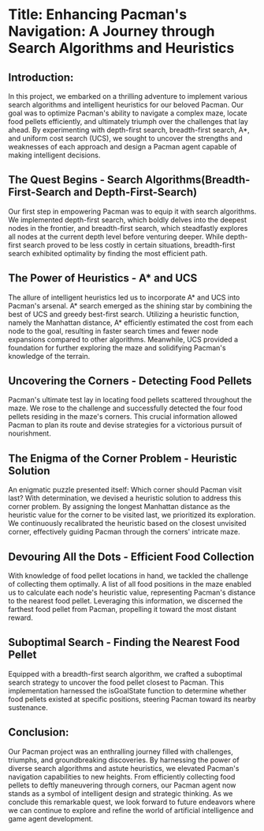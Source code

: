 # Title: Enhancing Pacman's Navigation: A Journey through Search Algorithms and Heuristics

## Introduction:
In this project, we embarked on a thrilling adventure to implement various search algorithms and intelligent heuristics for our beloved Pacman. Our goal was to optimize Pacman's ability to navigate a complex maze, locate food pellets efficiently, and ultimately triumph over the challenges that lay ahead. By experimenting with depth-first search, breadth-first search, A*, and uniform cost search (UCS), we sought to uncover the strengths and weaknesses of each approach and design a Pacman agent capable of making intelligent decisions.

## The Quest Begins - Search Algorithms(Breadth-First-Search and Depth-First-Search)
Our first step in empowering Pacman was to equip it with search algorithms. We implemented depth-first search, which boldly delves into the deepest nodes in the frontier, and breadth-first search, which steadfastly explores all nodes at the current depth level before venturing deeper. While depth-first search proved to be less costly in certain situations, breadth-first search exhibited optimality by finding the most efficient path.

## The Power of Heuristics - A* and UCS
The allure of intelligent heuristics led us to incorporate A* and UCS into Pacman's arsenal. A* search emerged as the shining star by combining the best of UCS and greedy best-first search. Utilizing a heuristic function, namely the Manhattan distance, A* efficiently estimated the cost from each node to the goal, resulting in faster search times and fewer node expansions compared to other algorithms. Meanwhile, UCS provided a foundation for further exploring the maze and solidifying Pacman's knowledge of the terrain.

## Uncovering the Corners - Detecting Food Pellets
Pacman's ultimate test lay in locating food pellets scattered throughout the maze. We rose to the challenge and successfully detected the four food pellets residing in the maze's corners. This crucial information allowed Pacman to plan its route and devise strategies for a victorious pursuit of nourishment.

##  The Enigma of the Corner Problem - Heuristic Solution
An enigmatic puzzle presented itself: Which corner should Pacman visit last? With determination, we devised a heuristic solution to address this corner problem. By assigning the longest Manhattan distance as the heuristic value for the corner to be visited last, we prioritized its exploration. We continuously recalibrated the heuristic based on the closest unvisited corner, effectively guiding Pacman through the corners' intricate maze.

## Devouring All the Dots - Efficient Food Collection
With knowledge of food pellet locations in hand, we tackled the challenge of collecting them optimally. A list of all food positions in the maze enabled us to calculate each node's heuristic value, representing Pacman's distance to the nearest food pellet. Leveraging this information, we discerned the farthest food pellet from Pacman, propelling it toward the most distant reward.

## Suboptimal Search - Finding the Nearest Food Pellet
Equipped with a breadth-first search algorithm, we crafted a suboptimal search strategy to uncover the food pellet closest to Pacman. This implementation harnessed the isGoalState function to determine whether food pellets existed at specific positions, steering Pacman toward its nearby sustenance.

## Conclusion:

Our Pacman project was an enthralling journey filled with challenges, triumphs, and groundbreaking discoveries. By harnessing the power of diverse search algorithms and astute heuristics, we elevated Pacman's navigation capabilities to new heights. From efficiently collecting food pellets to deftly maneuvering through corners, our Pacman agent now stands as a symbol of intelligent design and strategic thinking. As we conclude this remarkable quest, we look forward to future endeavors where we can continue to explore and refine the world of artificial intelligence and game agent development.
